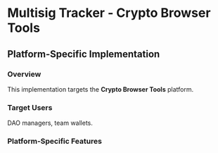 # Multisig Tracker - Crypto Browser Tools

## Platform-Specific Implementation

### Overview
This implementation targets the **Crypto Browser Tools** platform.

### Target Users
DAO managers, team wallets.

### Platform-Specific Features
